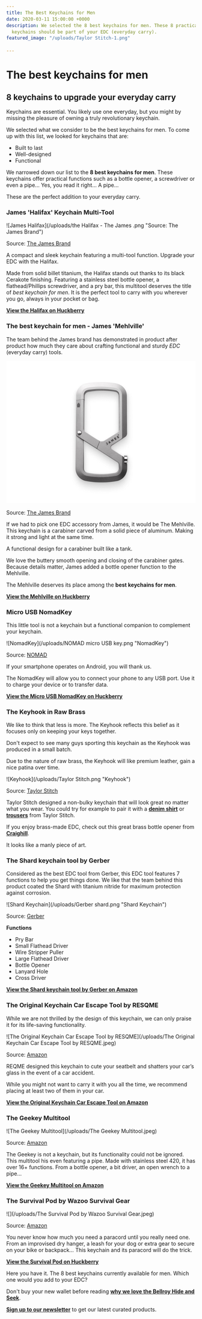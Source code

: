 ```yaml
---
title: The Best Keychains for Men
date: 2020-03-11 15:00:00 +0000
description: We selected the 8 best keychains for men. These 8 practical and robust
  keychains should be part of your EDC (everyday carry).
featured_image: "/uploads/Taylor Stitch-1.png"

---
```

# The best keychains for men

## 8 keychains to upgrade your everyday carry

Keychains are essential. You likely use one everyday, but you might by missing the pleasure of owning a truly revolutionary keychain.

We selected what we consider to be the best keychains for men. To come up with this list, we looked for keychains that are:

* Built to last
* Well-designed
* Functional

We narrowed down our list to the **8 best keychains for men**. These keychains offer practical functions such as a bottle opener, a screwdriver or even a pipe... Yes, you read it right... A pipe…

These are the perfect addition to your everyday carry.

### James 'Halifax' Keychain Multi-Tool

![James Halifax](/uploads/the Halifax - The James .png "Source: The James Brand")

Source: [The James Brand](https://shop.thejamesbrand.com/products/the-halifax?variant=12247075717221)

A compact and sleek keychain featuring a multi-tool function. Upgrade your EDC with the Halifax.

Made from solid billet titanium, the Halifax stands out thanks to its black Cerakote finishing. Featuring a stainless steel bottle opener, a flathead/Phillips screwdriver, and a pry bar, this multitool deserves the title of _best keychain for men_. It is the perfect tool to carry with you wherever you go, always in your pocket or bag.

[**View the Halifax on Huckberry**](https://www.idevaffiliate.com/31555/idevaffiliate.php?id=1309&url=38194 "the Halifax ")

### The best keychain for men - James 'Mehlville'

The team behind the James brand has demonstrated in product after product how much they care about crafting functional and sturdy _EDC_ (everyday carry) tools.

![James Mehlville](/uploads/Mehlville_Titanium.jpg "James Mehlville")

Source: [The James Brand](https://shop.thejamesbrand.com/products/the-halifax?variant=12247075717221)

If we had to pick one EDC accessory from James, it would be The Mehlville. This keychain is a carabiner carved from a solid piece of aluminum. Making it strong and light at the same time.

A functional design for a carabiner built like a tank.

We love the buttery smooth opening and closing of the carabiner gates. Because details matter, James added a bottle opener function to the Mehlville.

The Mehlville deserves its place among the **best keychains for men**.

[**View the Mehlville on Huckberry**](https://www.idevaffiliate.com/31555/idevaffiliate.php?id=1309&url=38190 "The Mehlville")

### Micro USB NomadKey

This little tool is not a keychain but a functional companion to complement your keychain.

![NomadKey](/uploads/NOMAD micro USB key.png "NomadKey")

Source: [NOMAD](https://nomadgoods.com/)

If your smartphone operates on Android, you will thank us.

The NomadKey will allow you to connect your phone to any USB port. Use it to charge your device or to transfer data.

[**View the Micro USB NomadKey on Huckberry**](https://www.idevaffiliate.com/31555/idevaffiliate.php?id=1309&url=38191)

### The Keyhook in Raw Brass

We like to think that less is more. The Keyhook reflects this belief as it focuses only on keeping your keys together.

Don't expect to see many guys sporting this keychain as the Keyhook was produced in a small batch.

Due to the nature of raw brass, the Keyhook will like premium leather, gain a nice patina over time.

![Keyhook](/uploads/Taylor Stitch.png "Keyhook")

Source: [Taylor Stitch](https://www.taylorstitch.com)

Taylor Stitch designed a non-bulky keychain that will look great no matter what you wear. You could try for example to pair it with a [**denim shirt**](https://www.idevaffiliate.com/31555/idevaffiliate.php?id=1309&url=38195) or [**trousers**](https://www.idevaffiliate.com/31555/idevaffiliate.php?id=1309&url=38193) from Taylor Stitch.

If you enjoy brass-made EDC, check out this great brass bottle opener from [**Craighill**](https://www.idevaffiliate.com/31555/idevaffiliate.php?id=1309&url=38196).

It looks like a manly piece of art.

### The Shard keychain tool by Gerber

Considered as the best EDC tool from Gerber, this EDC tool features 7 functions to help you get things done. We like that the team behind this product coated the Shard with titanium nitride for maximum protection against corrosion.

![Shard Keychain](/uploads/Gerber shard.png "Shard Keychain")

Source: [Gerber](https://www.gerbergear.com/)

**Functions**

* Pry Bar
* Small Flathead Driver
* Wire Stripper Puller
* Large Flathead Driver
* Bottle Opener
* Lanyard Hole
* Cross Driver

[**View the Shard keychain tool by Gerber on Amazon**](https://amzn.to/2IEgElI)

### The Original Keychain Car Escape Tool by RESQME

While we are not thrilled by the design of this keychain, we can only praise it for its life-saving functionality.

![The Original Keychain Car Escape Tool by RESQME](/uploads/The Original Keychain Car Escape Tool by RESQME.jpeg)

Source: [Amazon](https://amzn.to/392akQk)

REQME designed this keychain to cute your seatbelt and shatters your car’s glass in the event of a car accident.

While you might not want to carry it with you all the time, we recommend placing at least two of them in your car.

[**View the Original Keychain Car Escape Tool on Amazon**](https://amzn.to/392akQk "The Original Keychain Car Escape Tool")

### The Geekey Multitool

![The Geekey Multitool](/uploads/The Geekey Multitool.jpeg)

Source: [Amazon](https://amzn.to/2w781gk)

The Geekey is not a keychain, but its functionality could not be ignored. This multitool his even featuring a pipe. Made with stainless steel 420, it has over 16+ functions. From a bottle opener, a bit driver, an open wrench to a pipe…

[**View the Geekey Multitool on Amazon**](https://amzn.to/2w781gk "The Geekey Multitool")

### The Survival Pod by Wazoo Survival Gear

![](/uploads/The Survival Pod by Wazoo Survival Gear.jpeg)

Source: [Amazon](https://www.idevaffiliate.com/31555/idevaffiliate.php?id=1309&url=38192)

You never know how much you need a paracord until you really need one. From an improvised dry hanger, a leash for your dog or extra gear to secure on your bike or backpack… This keychain and its paracord will do the trick.

[**View the Survival Pod on Huckberry**](https://www.idevaffiliate.com/31555/idevaffiliate.php?id=1309&url=38192 "The Survival Pod")

Here you have it. The 8 best keychains currently available for men. Which one would you add to your EDC?

Don't buy your new wallet before reading [**why we love the Bellroy Hide and Seek**](https://drip.design/2020/01/24/why-we-love-the-bellroy-hide-and-seek.html "Why we love the Bellroy Hide and Seek"). 

[**Sign up to our newsletter**](https://www.subscribepage.com/dripdesignsignup "Drip Design Newsletter") to get our latest curated products.